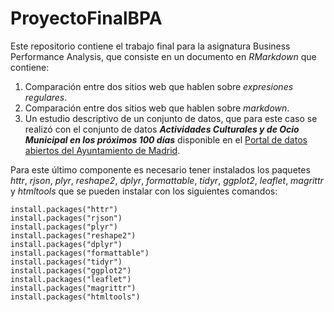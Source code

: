 # ProyectoFinalBPA

Este repositorio contiene el trabajo final para la asignatura Business Performance Analysis, que consiste en un documento en _RMarkdown_ que contiene:

1. Comparación entre dos sitios web que hablen sobre _expresiones regulares_.
2. Comparación entre dos sitios web que hablen sobre _markdown_.
3. Un estudio descriptivo de un conjunto de datos, que para este caso se realizó con el conjunto de datos **_Actividades Culturales y de Ocio Municipal en los próximos 100 días_** disponible en el [Portal de datos abiertos del Ayuntamiento de Madrid](https://datos.madrid.es/portal/site/egob/menuitem.214413fe61bdd68a53318ba0a8a409a0/?vgnextoid=b07e0f7c5ff9e510VgnVCM1000008a4a900aRCRD&vgnextchannel=b07e0f7c5ff9e510VgnVCM1000008a4a900aRCRD&vgnextfmt=default).

Para este último componente es necesario tener instalados los paquetes _httr_, _rjson_, _plyr_, _reshape2_, _dplyr_, _formattable_, _tidyr_, _ggplot2_, _leaflet_, _magrittr_ y _htmltools_ que se pueden instalar con los siguientes comandos:
```
install.packages("httr")
install.packages("rjson")
install.packages("plyr")
install.packages("reshape2")
install.packages("dplyr")
install.packages("formattable")
install.packages("tidyr")
install.packages("ggplot2")
install.packages("leaflet")
install.packages("magrittr")
install.packages("htmltools")
```


